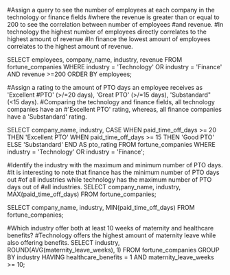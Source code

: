 #Assign a query to see the number of employees at each company in the technology or finance fields 
#where the revenue is greater than or equal to 200 to see the correlation between number of employees 
#and revenue. 
#In technology the highest number of employees directly correlates to the highest amount of revenue
#In finance the lowest amount of employees correlates to the highest amount of revenue. 

SELECT employees, company_name, industry, revenue
FROM fortune_companies
WHERE industry = 'Technology' 
OR industry = 'Finance'
AND revenue >=200
ORDER BY employees;

#Assign a rating to the amount of PTO days an employee receives as 'Excellent 
#PTO' (>/=20 days), 'Great PTO' (>/=15 days), 'Substandard" (<15 days). 
#Comparing the technology and finance fields, all technology companies have an
#'Excellent PTO' rating, whereas, all finance companies have a 'Substandard' rating. 

SELECT company_name, industry,
CASE 
  WHEN paid_time_off_days >= 20 THEN 'Excellent PTO'
  WHEN paid_time_off_days >= 15 THEN 'Good PTO'
  ELSE 'Substandard'
  END AS pto_rating
FROM fortune_companies
WHERE industry = 'Technology' OR industry = 'Finance'; 

#Identify the industry with the maximum and minimum number of PTO days.
#It is interesting to note that finance has the minimum number of PTO days out 
#of all industries while technology has the maximum number of PTO days out of
#all industries. 
SELECT company_name, industry, MAX(paid_time_off_days)
FROM fortune_companies; 

SELECT company_name, industry, MIN(paid_time_off_days)
FROM fortune_companies; 

#Which industry offer both at least 10 weeks of maternity and healthcare benefits? 
#Technology offers the highest amount of maternity leave while also offering benefits. 
SELECT industry, ROUND(AVG(maternity_leave_weeks), 1)
FROM fortune_companies
GROUP BY industry
HAVING healthcare_benefits = 1
AND maternity_leave_weeks >= 10;
